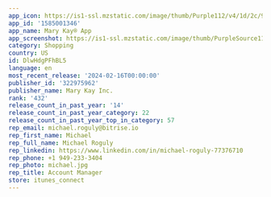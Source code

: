 ```yaml
---
app_icon: https://is1-ssl.mzstatic.com/image/thumb/Purple112/v4/1d/2c/9d/1d2c9dd0-d46d-e8db-6482-707cde506e41/AppIcon-1x_U007emarketing-0-7-0-85-220.png/1024x1024bb.png
app_id: '1585001346'
app_name: Mary Kay® App
app_screenshot: https://is1-ssl.mzstatic.com/image/thumb/PurpleSource115/v4/b9/b6/32/b9b632c8-36a8-1d18-9141-b3e6c4b9091d/ff0de4c0-2515-4f66-9c17-f135c7c27b9e_1-Featured-iPhone-1284x2778-en.png/1284x2778bb.png
category: Shopping
country: US
id: DlwHdgPFhBL5
language: en
most_recent_release: '2024-02-16T00:00:00'
publisher_id: '322975962'
publisher_name: Mary Kay Inc.
rank: '432'
release_count_in_past_year: '14'
release_count_in_past_year_category: 22
release_count_in_past_year_top_in_category: 57
rep_email: michael.roguly@bitrise.io
rep_first_name: Michael
rep_full_name: Michael Roguly
rep_linkedin: https://www.linkedin.com/in/michael-roguly-77376710
rep_phone: +1 949-233-3404
rep_photo: michael.jpg
rep_title: Account Manager
store: itunes_connect
---
```

